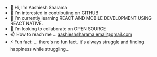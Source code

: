 - 👋 Hi, I’m Aashiesh Sharama
- 👀 I’m interested in contributing on GITHUB 
- 🌱 I’m currently learning REACT AND MOBILE DEVELOPMENT USING REACT NATIVE.
- 💞️ I’m looking to collaborate on OPEN SOURCE
- 📫 How to reach me ...  aashieshsharama.email@gmail.com
- ⚡ Fun fact: ... there's no fun fact. it's always struggle and finding happiness while struggling...

<!---
ashish-me-15/ashish-me-15 is a ✨ special ✨ repository because its `README.md` (this file) appears on your GitHub profile.
You can click the Preview link to take a look at your changes.
--->
